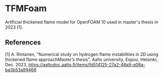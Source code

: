 # TFMFoam
Artificial thickened flame model for OpenFOAM 10 used in master's thesis in 2023 [1].

## References
[1] A. Rintanen, "Numerical study on hydrogen flame instabilities in 2D using thickened flame approachMaster’s thesis", Aalto university, Espoo,
Helsinki, Dec. 2023, https://aaltodoc.aalto.fi/items/fd514125-27a2-48a9-a08a-ba3b53a99468
